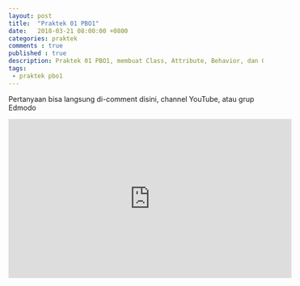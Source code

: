 ```yaml
---
layout: post
title:  "Praktek 01 PBO1"
date:   2018-03-21 08:00:00 +0800
categories: praktek
comments : true
published : true
description: Praktek 01 PBO1, membuat Class, Attribute, Behavior, dan Object
tags: 
 - praktek pbo1
---
```

Pertanyaan bisa langsung di-comment disini, channel YouTube, atau grup Edmodo
<iframe width="560" height="315" src="https://www.youtube.com/embed/D0vc76gYHAo" frameborder="0" allow="autoplay; encrypted-media" allowfullscreen></iframe>
